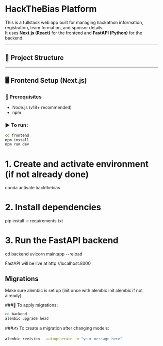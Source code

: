 # HackTheBias Platform

This is a fullstack web app built for managing hackathon information, registration, team formation, and sponsor details.  
It uses **Next.js (React)** for the frontend and **FastAPI (Python)** for the backend.

---

## 🧱 Project Structure


---

## 🖥️ Frontend Setup (Next.js)

### 🔧 Prerequisites
- Node.js (v18+ recommended)
- npm

### ▶️ To run:

```bash
cd frontend
npm install
npm run dev
```
# 1. Create and activate environment (if not already done)
conda activate hackthebias

# 2. Install dependencies
pip install -r requirements.txt

# 3. Run the FastAPI backend
cd backend
uvicorn main:app --reload

FastAPI will be live at http://localhost:8000

## Migrations

Make sure alembic is set up (init once with alembic init alembic if not already).

###🔄 To apply migrations:
```bash
cd backend
alembic upgrade head
```

###✍️ To create a migration after changing models:
```bash
alembic revision --autogenerate -m "your message here"
```